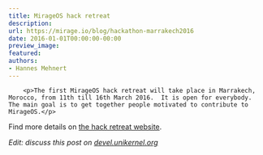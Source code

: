```yaml
---
title: MirageOS hack retreat
description:
url: https://mirage.io/blog/hackathon-marrakech2016
date: 2016-01-01T00:00:00-00:00
preview_image:
featured:
authors:
- Hannes Mehnert
---
```



        <p>The first MirageOS hack retreat will take place in Marrakech, Morocco, from 11th till 16th March 2016.  It is open for everybody.  The main goal is to get together people motivated to contribute to MirageOS.</p>
<p>Find more details on <a href="http://retreat.mirage.io">the hack retreat website</a>.</p>
<p><em>Edit: discuss this post on <a href="https://devel.unikernel.org/t/1st-mirageos-hackathon/24/1 - [1 Client error: Couldn't resolve host name]">devel.unikernel.org</a></em></p>

      
